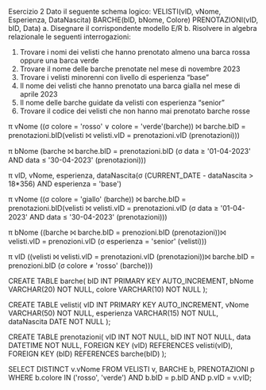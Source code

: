 Esercizio 2
Dato il seguente schema logico:
VELISTI(vID, vNome, Esperienza, DataNascita)
BARCHE(bID, bNome, Colore)
PRENOTAZIONI(vID, bID, Data)
a. Disegnare il corrispondente modello E/R
b. Risolvere in algebra relazionale le seguenti interrogazioni:
1) Trovare i nomi dei velisti che hanno prenotato almeno una barca rossa oppure una barca verde
2) Trovare il nome delle barche prenotate nel mese di novembre 2023
3) Trovare i velisti minorenni con livello di esperienza “base”
4) Il nome dei velisti che hanno prenotato una barca gialla nel mese di aprile 2023
5) Il nome delle barche guidate da velisti con esperienza “senior”
6) Trovare il codice dei velisti che non hanno mai prenotato barche rosse

π vNome ((σ colore = 'rosso' ∨ colore = 'verde'(barche)) ⨝ barche.bID = prenotazioni.bID(velisti ⨝ velisti.vID = prenotazioni.vID (prenotazioni)))

π bNome (barche ⨝  barche.bID = prenotazioni.bID (σ data ≥ '01-04-2023' AND data ≤ '30-04-2023' (prenotazioni)))

π vID, vNome, esperienza, dataNascita(σ (CURRENT_DATE - dataNascita > 18*356) AND esperienza = 'base')

π vNome ((σ colore = 'giallo' (barche)) ⨝ barche.bID = prenotazioni.bID(velisti ⨝ velisti.vID = prenotazioni.vID (σ data ≥ '01-04-2023' AND data ≤ '30-04-2023' (prenotazioni)))

π bNome ((barche ⨝ barche.bID = prenozioni.bID (prenotazioni))⨝ velisti.vID = prenozioni.vID (σ esperienza = 'senior'	(velisti)))

π vID ((velisti ⨝ velisti.vID = prenotazioni.vID (prenotazioni))⨝ barche.bID = prenozioni.bID (σ colore ≠ 'rosso' (barche)))

CREATE TABLE barche(
	  bID INT PRIMARY KEY AUTO_INCREMENT,
    bNome VARCHAR(20) NOT NULL,
    colore VARCHAR(10) NOT NULL
);

CREATE TABLE velisti(
	  vID INT PRIMARY KEY AUTO_INCREMENT,
    vNome VARCHAR(50) NOT NULL,
    esperienza VARCHAR(15) NOT NULL,
    dataNascita DATE NOT NULL
);

CREATE TABLE prenotazioni(
	  vID INT NOT NULL,
    bID INT NOT NULL,
    data DATETIME NOT NULL,
    FOREIGN KEY (vID) REFERENCES velisti(vID),
    FOREIGN KEY (bID) REFERENCES barche(bID)
);

SELECT 
	DISTINCT v.vNome
FROM
	VELISTI v, BARCHE b, PRENOTAZIONI p
WHERE
	b.colore IN ('rosso', 'verde')
	AND b.bID = p.bID
	AND p.vID = v.vID;

